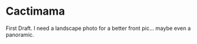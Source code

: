 # Cactimama
First Draft. I need a landscape photo for a better front pic... maybe even a panoramic. 

